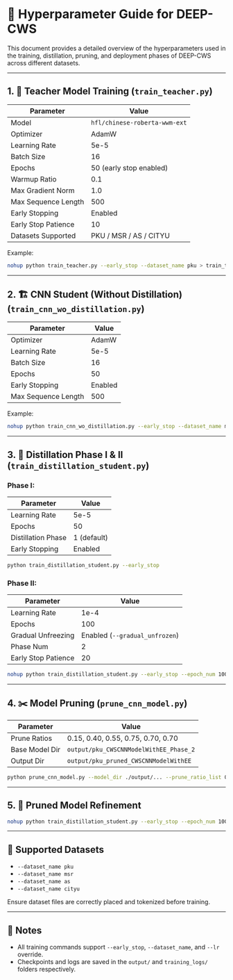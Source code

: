 
# 🔧 Hyperparameter Guide for DEEP-CWS

This document provides a detailed overview of the hyperparameters used in the training, distillation, pruning, and deployment phases of DEEP-CWS across different datasets.

---

## 1. 🧠 Teacher Model Training (`train_teacher.py`)

| Parameter              | Value                          |
|------------------------|--------------------------------|
| Model                  | `hfl/chinese-roberta-wwm-ext`  |
| Optimizer              | AdamW                          |
| Learning Rate          | 5e-5                           |
| Batch Size             | 16                             |
| Epochs                | 50 (early stop enabled)        |
| Warmup Ratio           | 0.1                            |
| Max Gradient Norm      | 1.0                            |
| Max Sequence Length    | 500                            |
| Early Stopping         | Enabled                        |
| Early Stop Patience    | 10                             |
| Datasets Supported     | PKU / MSR / AS / CITYU         |

Example:
```bash
nohup python train_teacher.py --early_stop --dataset_name pku > train_teacher_log.txt 2>&1 &
```

---

## 2. 🏗️ CNN Student (Without Distillation) (`train_cnn_wo_distillation.py`)

| Parameter              | Value         |
|------------------------|---------------|
| Optimizer              | AdamW         |
| Learning Rate          | 5e-5          |
| Batch Size             | 16            |
| Epochs                 | 50            |
| Early Stopping         | Enabled       |
| Max Sequence Length    | 500           |

Example:
```bash
nohup python train_cnn_wo_distillation.py --early_stop --dataset_name msr > train_log.txt 2>&1 &
```

---

## 3. 🔁 Distillation Phase I & II (`train_distillation_student.py`)

### Phase I:
| Parameter              | Value             |
|------------------------|------------------|
| Learning Rate          | 5e-5              |
| Epochs                 | 50                |
| Distillation Phase     | 1 (default)       |
| Early Stopping         | Enabled           |

```bash
python train_distillation_student.py --early_stop
```

### Phase II:
| Parameter              | Value                     |
|------------------------|----------------------------|
| Learning Rate          | 1e-4                       |
| Epochs                 | 100                        |
| Gradual Unfreezing     | Enabled (`--gradual_unfrozen`) |
| Phase Num              | 2                          |
| Early Stop Patience    | 20                         |

```bash
nohup python train_distillation_student.py --early_stop --epoch_num 100 --phase_num 2 --early_stop_num 20 --gradual_unfrozen --lr 1e-4 > log.txt 2>&1 &
```

---

## 4. ✂️ Model Pruning (`prune_cnn_model.py`)

| Parameter              | Value                         |
|------------------------|-------------------------------|
| Prune Ratios           | 0.15, 0.40, 0.55, 0.75, 0.70, 0.70 |
| Base Model Dir         | `output/pku_CWSCNNModelWithEE_Phase_2` |
| Output Dir             | `output/pku_pruned_CWSCNNModelWithEE` |

```bash
python prune_cnn_model.py --model_dir ./output/... --prune_ratio_list 0.15 0.40 0.55 0.75 0.70 0.70 --output_model_dir ./output/...
```

---

## 5. 🔁 Pruned Model Refinement

```bash
nohup python train_distillation_student.py --early_stop --epoch_num 100 --phase_num 2 --early_stop_num 20 --gradual_unfrozen --lr 1e-4 --refine > refine_log.txt 2>&1 &
```

---

## 🔗 Supported Datasets
- `--dataset_name pku`
- `--dataset_name msr`
- `--dataset_name as`
- `--dataset_name cityu`

Ensure dataset files are correctly placed and tokenized before training.

---

## 📌 Notes
- All training commands support `--early_stop`, `--dataset_name`, and `--lr` override.
- Checkpoints and logs are saved in the `output/` and `training_logs/` folders respectively.
